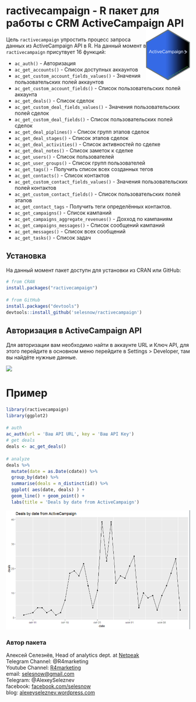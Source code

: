 
# ractivecampaign - R пакет для работы с CRM ActiveCampaign API<a href='https://selesnow.github.io/rgoogleads/'><img src='man/figures/logo.png' align="right" height="138.5" /></a>

<!-- badges: start -->
<!-- badges: end -->

Цель `ractivecampaign` упростить процесс запроса данных из ActiveCampaign API в R. На данный момент в `ractivecampaign` присутвует 16 функций:

* `ac_auth()` - Авторизация
* `ac_get_accounts()` - Список доступных аккаунтов
* `ac_get_custom_account_fields_values()` - Значения пользовательских полей аккаунтов
* `ac_get_custom_account_fields()` - Список пользовательских полей аккаунта
* `ac_get_deals()` - Список сделок
* `ac_get_custom_deal_fields_values()` - Значения пользовательских полей сделок
* `ac_get_custom_deal_fields()` - Список пользовательских полей сделок
* `ac_get_deal_piplines()` - Список групп этапов сделок
* `ac_get_deal_stages()` - Список этапов сделок
* `ac_get_deal_activities()` - Список активностей по сделке
* `ac_get_deal_notes()` - Список заметок к сделке
* `ac_get_users()` - Список пользователей
* `ac_get_user_groups()` - Список групп пользователей
* `ac_get_tags()` - Получить список всех созданных тегов
* `ac_get_contacts()` - Список контактов
* `ac_get_custom_contact_fields_values()` - Значения пользовательских полей контактов
* `ac_get_custom_contact_fields()` - Список пользовательских полей этапов
* `ac_get_contact_tags` - Получить теги определённых контактов.
* `ac_get_campaigns()` - Список кампаний
* `ac_get_campaigns_aggregate_revenues()` - Дохход по кампаниям
* `ac_get_campaigns_messages()` - Список сообщений кампаний
* `ac_get_messages()` - Список всех сообщений
* `ac_get_tasks()` - Список задач


## Установка

На данный момент пакет доступн для установки из CRAN или GitHub:

``` r
# from CRAN
install.packages("ractivecampaign")

# from GitHub
install.packages("devtools")
devtools::install_github('selesnow/ractivecampaign')
```

## Авторизация в ActiveCampaign API

Для авторизации вам необходимо найти в аккаунте URL и Ключ API, для этого перейдите в основном меню перейдите в Settings > Developer, там вы найдёте нужные данные.

![](http://img.netpeak.ua/alsey/OK2MD.png)

# Пример
```r
library(ractivecampaign)
library(ggplot2)
  
# auth
ac_auth(url = 'Ваш API URL', key = 'Ваш API Key')
# get deals
deals <- ac_get_deals()
  
# analyze
deals %>% 
  mutate(date = as.Date(cdate)) %>% 
  group_by(date) %>% 
  summarise(deals = n_distinct(id)) %>% 
  ggplot( aes(date, deals) ) +
  geom_line() + geom_point() +
  labs(title = 'Deals by date from ActiveCampaign')
```

![](man/figures/demo_plot_1.png)

### Автор пакета
Алексей Селезнёв, Head of analytics dept. at [Netpeak](https://netpeak.net)
<Br>Telegram Channel: @R4marketing
<Br>Youtube Channel: [R4marketing](https://www.youtube.com/R4marketing/?sub_confirmation=1)
<Br>email: selesnow@gmail.com
<Br>Telegram: @AlexeySeleznev
<Br>facebook: [facebook.com/selesnow](https://www.facebook.com/selesnow)
<Br>blog: [alexeyseleznev.wordpress.com](https://alexeyseleznev.wordpress.com/)
